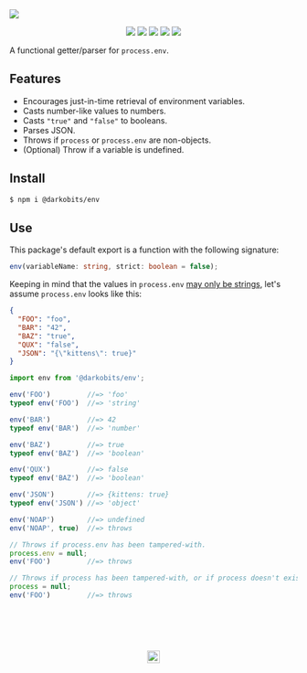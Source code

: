 <a href="#top" id="top">
  <img src="https://user-images.githubusercontent.com/441546/41958963-805c3a9e-79a0-11e8-91c1-2531f78cf467.png" style="max-width: 100%">
</a>
<p align="center">
  <a href="https://www.npmjs.com/package/@darkobits/env"><img src="https://img.shields.io/npm/v/@darkobits/env.svg?style=flat-square"></a>
  <a href="https://travis-ci.org/darkobits/env"><img src="https://img.shields.io/travis/darkobits/env.svg?style=flat-square"></a>
  <a href="https://www.codacy.com/app/darkobits/env"><img src="https://img.shields.io/codacy/coverage/728590ddfc4d4658a170e37cd5d1b5d8.svg?style=flat-square"></a>
  <a href="https://github.com/conventional-changelog/standard-version"><img src="https://img.shields.io/badge/conventional%20commits-1.0.0-027dc6.svg?style=flat-square"></a>
  <a href="https://github.com/sindresorhus/xo"><img src="https://img.shields.io/badge/code_style-XO-e271a5.svg?style=flat-square"></a>
</p>

A functional getter/parser for `process.env`.

## Features

- Encourages just-in-time retrieval of environment variables.
- Casts number-like values to numbers.
- Casts `"true"` and `"false"` to booleans.
- Parses JSON.
- Throws if `process` or `process.env` are non-objects.
- (Optional) Throw if a variable is undefined.

## Install

```bash
$ npm i @darkobits/env
```

## Use

This package's default export is a function with the following signature:

```ts
env(variableName: string, strict: boolean = false);
```

Keeping in mind that the values in `process.env` [may only be strings](https://nodejs.org/api/process.html#process_process_env), let's assume `process.env` looks like this:

```json
{
  "FOO": "foo",
  "BAR": "42",
  "BAZ": "true",
  "QUX": "false",
  "JSON": "{\"kittens\": true}"
}
```

```ts
import env from '@darkobits/env';

env('FOO')         //=> 'foo'
typeof env('FOO')  //=> 'string'

env('BAR')         //=> 42
typeof env('BAR')  //=> 'number'

env('BAZ')         //=> true
typeof env('BAZ')  //=> 'boolean'

env('QUX')         //=> false
typeof env('BAZ')  //=> 'boolean'

env('JSON')        //=> {kittens: true}
typeof env('JSON') //=> 'object'

env('NOAP')        //=> undefined
env('NOAP', true)  //=> throws

// Throws if process.env has been tampered-with.
process.env = null;
env('FOO')         //=> throws

// Throws if process has been tampered-with, or if process doesn't exist.
process = null;
env('FOO')         //=> throws
```

## &nbsp;
<p align="center">
  <br>
  <img width="22" height="22" src="https://cloud.githubusercontent.com/assets/441546/25318539/db2f4cf2-2845-11e7-8e10-ef97d91cd538.png">
</p>
